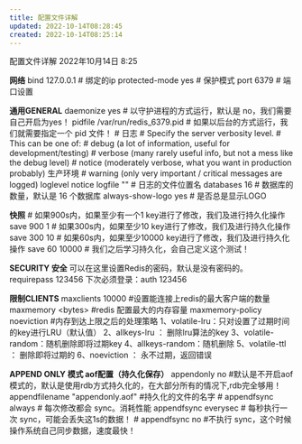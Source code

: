 ```yaml
---
title: 配置文件详解
updated: 2022-10-14T08:28:45
created: 2022-10-14T08:25:14
---
```


配置文件详解
2022年10月14日
8:25

**网络**
bind 127.0.0.1 \# 绑定的ip
protected-mode yes \# 保护模式
port 6379 \# 端口设置

**通用GENERAL**
daemonize yes \# 以守护进程的方式运行，默认是 no，我们需要自己开启为yes！
pidfile /var/run/redis_6379.pid \# 如果以后台的方式运行，我们就需要指定一个 pid 文件！
\# 日志
\# Specify the server verbosity level.
\# This can be one of:
\# debug (a lot of information, useful for development/testing)
\# verbose (many rarely useful info, but not a mess like the debug level)
\# notice (moderately verbose, what you want in production probably) 生产环境
\# warning (only very important / critical messages are logged)
loglevel notice
logfile "" \# 日志的文件位置名
databases 16 \# 数据库的数量，默认是 16 个数据库
always-show-logo yes \# 是否总是显示LOGO

**快照**
\# 如果900s内，如果至少有一个1 key进行了修改，我们及进行持久化操作
save 900 1
\# 如果300s内，如果至少10 key进行了修改，我们及进行持久化操作
save 300 10
\# 如果60s内，如果至少10000 key进行了修改，我们及进行持久化操作
save 60 10000
\# 我们之后学习持久化，会自己定义这个测试！

**SECURITY 安全**
可以在这里设置Redis的密码，默认是没有密码的。
requirepass 123456
下次必须登录：auth 123456

**限制CLIENTS**
maxclients 10000 \#设置能连接上redis的最大客户端的数量
maxmemory \<bytes\> \#redis 配置最大的内存容量
maxmemory-policy noeviction \#内存到达上限之后的处理策略
1、volatile-lru：只对设置了过期时间的key进行LRU（默认值）
2、allkeys-lru ： 删除lru算法的key
3、volatile-random：随机删除即将过期key
4、allkeys-random：随机删除
5、volatile-ttl ： 删除即将过期的
6、noeviction ： 永不过期，返回错误

**APPEND ONLY 模式 aof配置（持久化保存）**
appendonly no \#默认是不开启aof模式的，默认是使用rdb方式持久化的，在大部分所有的情况下,rdb完全够用！
appendfilename "appendonly.aof" \#持久化的文件的名字
\# appendfsync always \# 每次修改都会 sync。消耗性能
appendfsync everysec \# 每秒执行一次 sync，可能会丢失这1s的数据！
\# appendfsync no \#不执行 sync，这个时候操作系统自己同步数据，速度最快！

